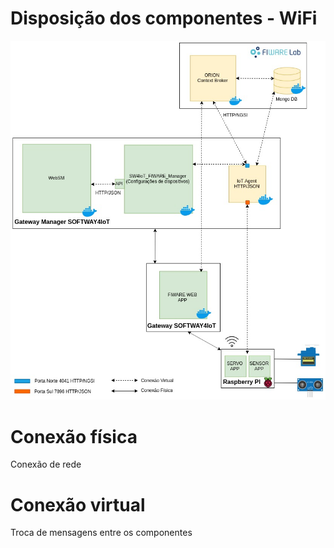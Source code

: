 # Disposição dos componentes - WiFi
![](/FIWARE/ThingsApps_Raspberrypi_WIFI/Docs/images/Disposição_dos_Componentes-WiFi.jpg)
# Conexão física
Conexão de rede
# Conexão virtual
Troca de mensagens entre os componentes
